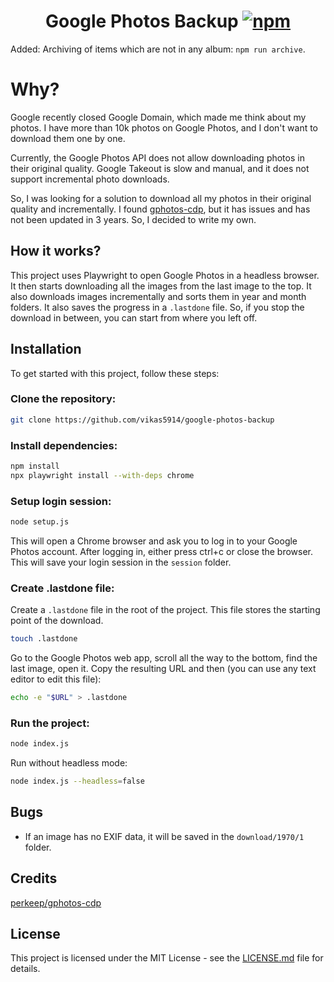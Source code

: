 <div align="center">
<h1>Google Photos Backup <a href=""><img alt="npm" src="https://img.shields.io/github/package-json/v/vikas5914/google-photos-backup/master"></a></h1>
</div>

Added: Archiving of items which are not in any album: `npm run archive`.

# Why?

Google recently closed Google Domain, which made me think about my photos. I have more than 10k photos on Google Photos, and I don't want to download them one by one.

Currently, the Google Photos API does not allow downloading photos in their original quality. Google Takeout is slow and manual, and it does not support incremental photo downloads.

So, I was looking for a solution to download all my photos in their original quality and incrementally. I found [gphotos-cdp](https://github.com/perkeep/gphotos-cdp), but it has issues and has not been updated in 3 years. So, I decided to write my own.

## How it works?
 
This project uses Playwright to open Google Photos in a headless browser. It then starts downloading all the images from the last image to the top. It also downloads images incrementally and sorts them in year and month folders. It also saves the progress in a `.lastdone` file. So, if you stop the download in between, you can start from where you left off.

## Installation

To get started with this project, follow these steps:

### Clone the repository:
```bash
git clone https://github.com/vikas5914/google-photos-backup
```

### Install dependencies:
```bash
npm install
npx playwright install --with-deps chrome
```

### Setup login session:

```bash
node setup.js
```

This will open a Chrome browser and ask you to log in to your Google Photos account. After logging in, either press ctrl+c or close the browser. This will save your login session in the `session` folder.

### Create .lastdone file:

Create a `.lastdone` file in the root of the project. This file stores the starting point of the download.

```bash
touch .lastdone
```

Go to the Google Photos web app, scroll all the way to the bottom, find the last image, open it. Copy the resulting URL and then (you can use any text editor to edit this file):

```bash
echo -e "$URL" > .lastdone
```

### Run the project:

```bash
node index.js
```

Run without headless mode:

```bash
node index.js --headless=false
```

## Bugs

- If an image has no EXIF data, it will be saved in the `download/1970/1` folder.

## Credits
[perkeep/gphotos-cdp](https://github.com/perkeep/gphotos-cdp)

## License
This project is licensed under the MIT License - see the [LICENSE.md](LICENSE.md) file for details.
